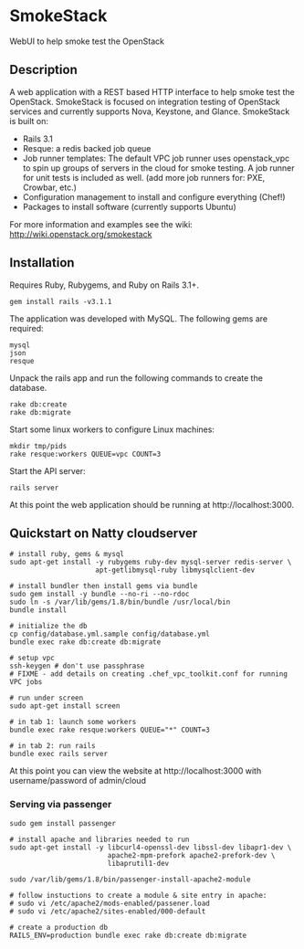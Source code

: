 # SmokeStack

WebUI to help smoke test the OpenStack

## Description

A web application with a REST based HTTP interface to help smoke test the OpenStack. SmokeStack is focused on integration testing of OpenStack services and currently supports Nova, Keystone, and Glance. SmokeStack is built on:

* Rails 3.1
* Resque: a redis backed job queue
* Job runner templates: The default VPC job runner uses openstack_vpc to spin up groups of servers in the cloud for smoke testing. A job runner for unit tests is included as well. (add more job runners for: PXE, Crowbar, etc.)
* Configuration management to install and configure everything (Chef!)
* Packages to install software (currently supports Ubuntu)

For more information and examples see the wiki: http://wiki.openstack.org/smokestack

## Installation

Requires Ruby, Rubygems, and Ruby on Rails 3.1+.

    gem install rails -v3.1.1

The application was developed with MySQL. The following gems are required:

    mysql
    json
    resque

Unpack the rails app and run the following commands to create the database.

    rake db:create
    rake db:migrate

Start some linux workers to configure Linux machines:

    mkdir tmp/pids
    rake resque:workers QUEUE=vpc COUNT=3

Start the API server:

    rails server

At this point the web application should be running at http://localhost:3000.

## Quickstart on Natty cloudserver

    # install ruby, gems & mysql
    sudo apt-get install -y rubygems ruby-dev mysql-server redis-server \
                         apt-getlibmysql-ruby libmysqlclient-dev

    # install bundler then install gems via bundle
    sudo gem install -y bundle --no-ri --no-rdoc
    sudo ln -s /var/lib/gems/1.8/bin/bundle /usr/local/bin
    bundle install

    # initialize the db
    cp config/database.yml.sample config/database.yml
    bundle exec rake db:create db:migrate

    # setup vpc
    ssh-keygen # don't use passphrase
    # FIXME - add details on creating .chef_vpc_toolkit.conf for running VPC jobs

    # run under screen
    sudo apt-get install screen

    # in tab 1: launch some workers
    bundle exec rake resque:workers QUEUE="*" COUNT=3

    # in tab 2: run rails
    bundle exec rails server

At this point you can view the website at http://localhost:3000 with
username/password of admin/cloud

### Serving via passenger

    sudo gem install passenger

    # install apache and libraries needed to run
    sudo apt-get install -y libcurl4-openssl-dev libssl-dev libapr1-dev \
                            apache2-mpm-prefork apache2-prefork-dev \
                            libaprutil1-dev

    sudo /var/lib/gems/1.8/bin/passenger-install-apache2-module

    # follow instuctions to create a module & site entry in apache:
    # sudo vi /etc/apache2/mods-enabled/passener.load
    # sudo vi /etc/apache2/sites-enabled/000-default

    # create a production db 
    RAILS_ENV=production bundle exec rake db:create db:migrate
